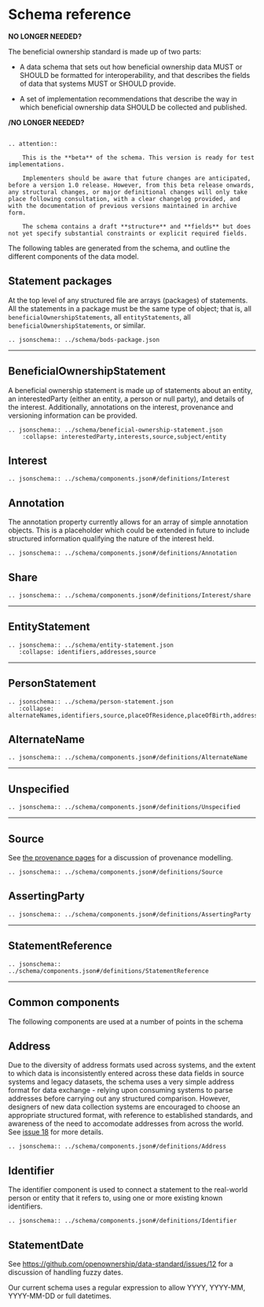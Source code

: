 Schema reference
================



**NO LONGER NEEDED?**

The beneficial ownership standard is made up of two parts:

* A data schema that sets out how beneficial ownership data MUST or SHOULD be formatted for interoperability, and that describes the fields of data that systems MUST or SHOULD provide. 

* A set of implementation recommendations that describe the way in which beneficial ownership data SHOULD be collected and published. 

**/NO LONGER NEEDED?**

```eval_rst 

.. attention:: 
    
    This is the **beta** of the schema. This version is ready for test implementations. 

    Implementers should be aware that future changes are anticipated, before a version 1.0 release. However, from this beta release onwards, any structural changes, or major definitional changes will only take place following consultation, with a clear changelog provided, and with the documentation of previous versions maintained in archive form. 

    The schema contains a draft **structure** and **fields** but does not yet specify substantial constraints or explicit required fields. 

```




The following tables are generated from the schema, and outline the different components of the data model. 

## Statement packages

At the top level of any structured file are arrays (packages) of statements. All the statements in a package must be the same type of object; that is, all ```beneficialOwnershipStatements```, all ```entityStatements```, all ```beneficialOwnershipStatements```, or similar.

```eval_rst
.. jsonschema:: ../schema/bods-package.json
```

--- 

## BeneficialOwnershipStatement

A beneficial ownership statement is made up of statements about an entity, an interestedParty (either an entity, a person or null party), and details of the interest. Additionally, annotations on the interest, provenance and versioning information can be provided.

```eval_rst
.. jsonschema:: ../schema/beneficial-ownership-statement.json
    :collapse: interestedParty,interests,source,subject/entity
```


## Interest

```eval_rst
.. jsonschema:: ../schema/components.json#/definitions/Interest
```

## Annotation

The annotation property currently allows for an array of simple annotation objects. This is a placeholder which could be extended in future to include structured information qualifying the nature of the interest held.

```eval_rst
.. jsonschema:: ../schema/components.json#/definitions/Annotation
```

## Share

```eval_rst
.. jsonschema:: ../schema/components.json#/definitions/Interest/share
```


---

## EntityStatement

```eval_rst
.. jsonschema:: ../schema/entity-statement.json
   :collapse: identifiers,addresses,source
```

---

## PersonStatement

```eval_rst
.. jsonschema:: ../schema/person-statement.json
   :collapse: alternateNames,identifiers,source,placeOfResidence,placeOfBirth,addresses
```


## AlternateName

```eval_rst
.. jsonschema:: ../schema/components.json#/definitions/AlternateName
```


---


## Unspecified

```eval_rst
.. jsonschema:: ../schema/components.json#/definitions/Unspecified
```



---
## Source

See [the provenance pages](provenance.md) for a discussion of provenance modelling.

```eval_rst
.. jsonschema:: ../schema/components.json#/definitions/Source
```

## AssertingParty

```eval_rst
.. jsonschema:: ../schema/components.json#/definitions/AssertingParty
```


---

## StatementReference

```eval_rst
.. jsonschema:: ../schema/components.json#/definitions/StatementReference
```


---

<h2>Common components</h2>

The following components are used at a number of points in the schema

## Address

Due to the diversity of address formats used across systems, and the extent to which data is inconsistently entered across these data fields in source systems and legacy datasets, the schema uses a very simple address format for data exchange - relying upon consuming systems to parse addresses before carrying out any structured comparison. However, designers of new data collection systems are encouraged to choose an appropriate structured format, with reference to established standards, and awareness of the need to accomodate addresses from across the world. See [issue 18](https://github.com/openownership/data-standard/issues/18) for more details.

```eval_rst
.. jsonschema:: ../schema/components.json#/definitions/Address
```

## Identifier

The identifier component is used to connect a statement to the real-world person or entity that it refers to, using one or more existing known identifiers.

```eval_rst
.. jsonschema:: ../schema/components.json#/definitions/Identifier
```

## StatementDate

See https://github.com/openownership/data-standard/issues/12 for a discussion of handling fuzzy dates.

Our current schema uses a regular expression to allow YYYY, YYYY-MM, YYYY-MM-DD or full datetimes. 




